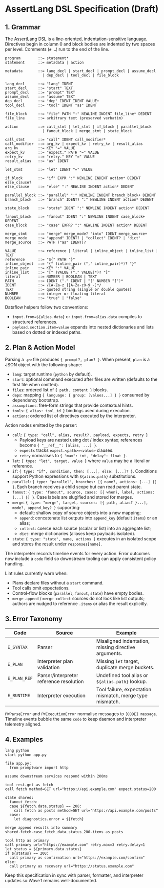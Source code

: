 # AssertLang DSL Specification (Draft)

## 1. Grammar

The AssertLang DSL is a line-oriented, indentation-sensitive language. Directives begin in column 0 and block bodies are indented by two spaces per level. Comments (`# …`) run to the end of the line.

```
program        ::= statement*
statement      ::= metadata | action

metadata       ::= lang_decl | start_decl | prompt_decl | assume_decl
                 | dep_decl | tool_decl | file_block

lang_decl      ::= "lang" IDENT
start_decl     ::= "start" TEXT
prompt_decl    ::= "prompt" TEXT
assume_decl    ::= "assume" TEXT
dep_decl       ::= "dep" IDENT IDENT VALUE+
tool_decl      ::= "tool" IDENT "as" IDENT

file_block     ::= "file" PATH ":" NEWLINE INDENT file_line* DEDENT
file_line      ::= arbitrary text (preserved verbatim)

action         ::= call_stmt | let_stmt | if_block | parallel_block
                 | fanout_block | merge_stmt | state_block

call_stmt      ::= "call" IDENT call_modifier*
call_modifier  ::= arg_kv | expect_kv | retry_kv | result_alias
arg_kv         ::= KEY "=" VALUE
expect_kv      ::= "expect." PATH "=" VALUE
retry_kv       ::= "retry." KEY "=" VALUE
result_alias   ::= "as" IDENT

let_stmt       ::= "let" IDENT "=" VALUE

if_block       ::= "if" EXPR ":" NEWLINE INDENT action* DEDENT else_clause?
else_clause    ::= "else" ":" NEWLINE INDENT action* DEDENT

parallel_block ::= "parallel" ":" NEWLINE INDENT branch_block+ DEDENT
branch_block   ::= "branch" IDENT? ":" NEWLINE INDENT action* DEDENT

state_block    ::= "state" IDENT ":" NEWLINE INDENT action* DEDENT

fanout_block   ::= "fanout" IDENT ":" NEWLINE INDENT case_block+ DEDENT
case_block     ::= "case" EXPR? ":" NEWLINE INDENT action* DEDENT

merge_stmt     ::= "merge" merge_mode? "into" IDENT merge_source+
merge_mode     ::= "append" IDENT? | "collect" IDENT? | "dict"
merge_source   ::= PATH ("as" IDENT)?

VALUE          ::= reference | literal | inline_object | inline_list | TEXT
reference      ::= "${" PATH "}"
inline_object  ::= "{" (inline_pair ("," inline_pair)*)? "}"
inline_pair    ::= KEY ":" VALUE
inline_list    ::= "[" (VALUE ("," VALUE)*)? "]"
literal        ::= NUMBER | BOOLEAN | TEXT
PATH           ::= IDENT ("." IDENT | "[" NUMBER "]")*
IDENT          ::= /[A-Za-z_][A-Za-z0-9_-]*/
TEXT           ::= quoted string (single or double quotes)
NUMBER         ::= integer or floating literal
BOOLEAN        ::= "true" | "false"
```

Dataflow helpers follow two conventions:
- `input.from=${alias.data}` or `input.from=alias.data` compiles to structured references.
- `payload.section.item=value` expands into nested dictionaries and lists based on dotted or indexed paths.

## 2. Plan & Action Model

Parsing a `.pw` file produces `{ prompt?, plan? }`. When present, `plan` is a JSON object with the following shape:

- `lang`: target runtime (`python` by default).
- `start`: optional command executed after files are written (defaults to the first file when omitted).
- `files`: ordered list of `{ path, content }` blocks.
- `deps`: mapping `{ language: { group: [values...] } }` consumed by dependency bootstrap.
- `assumptions`: free-form strings that provide contextual hints.
- `tools`: `{ alias: tool_id }` bindings used during execution.
- `actions`: ordered list of directives executed by the interpreter.

Action nodes emitted by the parser:
- `call`: `{ type: "call", alias, result?, payload, expects, retry }`
  - Payload keys are nested using dot / index syntax; references become `{ "__ref__": [alias, ...] }`.
  - `expects` tracks `expect.<path>=<value>` clauses.
  - `retry` normalises to `{ "max": int, "delay": float }`.
- `let`: `{ type: "let", target, value }` where `value` may be a literal or reference.
- `if`: `{ type: "if", condition, then: [...], else: [...]? }`. Conditions support Python expressions with `${alias.path}` substitutions.
- `parallel`: `{ type: "parallel", branches: [{ name?, actions: [...] }] }`. Each branch receives a child scope but can read parent state.
- `fanout`: `{ type: "fanout", source, cases: [{ when?, label, actions: [...] }] }`. Case labels are slugified and stored for merges.
- `merge`: `{ type: "merge", target, sources: [{ path, alias? }...], mode?, append_key? }` supporting:
  - default: shallow copy of source objects into a new mapping;
  - `append`: concatenate list outputs into `append_key` (default `items`) or an alias;
  - `collect`: coerce each source (scalar or list) into an aggregate list;
  - `dict`: merge dictionaries (aliases keep payloads isolated).
- `state`: `{ type: "state", name, actions }` executes in an isolated scope and stores the result under `responses[name]`.

The interpreter records timeline events for every action. Error outcomes now include a `code` field so downstream tooling can apply consistent policy handling.

Lint rules currently warn when:
- Plans declare files without a `start` command.
- Tool calls omit expectations.
- Control-flow blocks (`parallel`, `fanout`, `state`) have empty bodies.
- `merge append` / `merge collect` sources do not look like list outputs; authors are nudged to reference `.items` or alias the result explicitly.

## 3. Error Taxonomy

| Code | Source | Example |
| --- | --- | --- |
| `E_SYNTAX` | Parser | Misaligned indentation, missing directive arguments. |
| `E_PLAN` | Interpreter plan validation | Missing `let` target, duplicate merge buckets. |
| `E_PLAN_REF` | Parser/interpreter reference resolution | Undefined tool alias or `${alias.path}` lookup. |
| `E_RUNTIME` | Interpreter execution | Tool failure, expectation mismatch, merge type mismatch. |

`PWParseError` and `PWExecutionError` normalise messages to `[CODE] message`. Timeline events bubble the same `code` to keep daemon and interpreter telemetry aligned.

## 4. Examples

```
lang python
start python app.py

file app.py:
  from promptware import http

assume downstream services respond within 200ms

tool rest.get as fetch
call fetch method=GET url="https://api.example.com" expect.status=200

state shared:
  fanout fetch:
  case ${fetch.data.status} == 200:
    call fetch as posts method=GET url="https://api.example.com/posts"
  case:
    let diagnostics.error = ${fetch}

merge append results into summary shared.fetch.case_fetch_data_status_200.items as posts
```

```
tool http as primary
call primary url="https://example.com" retry.max=3 retry.delay=1
let status = ${primary.data.status}
if ${status} == 200:
  call primary as confirmation url="https://example.com/confirm"
else:
  call primary as recovery url="https://status.example.com"
```

Keep this specification in sync with parser, formatter, and interpreter updates so Wave 1 remains well-documented.
